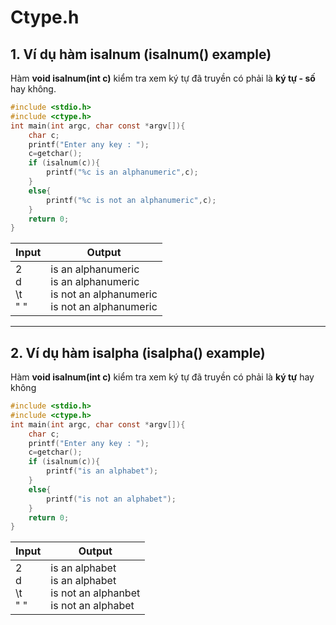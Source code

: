# Ctype.h

## 1. Ví dụ hàm isalnum (isalnum() example)

Hàm **void isalnum(int c)** kiểm tra xem ký tự đã truyền có phải là **ký tự - số** hay không.

```c
#include <stdio.h>
#include <ctype.h>
int main(int argc, char const *argv[]){
   	char c;
   	printf("Enter any key : ");
   	c=getchar();
   	if (isalnum(c)){
   		printf("%c is an alphanumeric",c);
   	}
   	else{
   		printf("%c is not an alphanumeric",c);
   	}
	return 0;
}
```

| Input               | Output                                                                                       |
| ------------------- | -------------------------------------------------------------------------------------------- |
| 2<br>d<br>\t<br>" " | is an alphanumeric<br>is an alphanumeric<br>is not an alphanumeric<br>is not an alphanumeric |



---

## 2. Ví dụ hàm isalpha (isalpha() example)

Hàm **void isalnum(int c)** kiểm tra xem ký tự đã truyền có phải là **ký tự** hay không

```c
#include <stdio.h>
#include <ctype.h>
int main(int argc, char const *argv[]){
   	char c;
   	printf("Enter any key : ");
   	c=getchar();
   	if (isalnum(c)){
   		printf("is an alphabet");
   	}
   	else{
   		printf("is not an alphabet");
   	}
	return 0;
}
```

| Input               | Output                                                                        |
| ------------------- | ----------------------------------------------------------------------------- |
| 2<br>d<br>\t<br>" " | is an alphabet<br>is an alphabet<br>is not an alphanbet<br>is not an alphabet |
